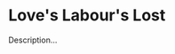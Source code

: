 <!-- ======================================================================
--- Search engine
title:          Love's Labour's Lost
keywords:       love, labour, lost, comedy
description:    Love's Labour's Lost by William Shakespeare.
--- Menu system
order:          50
text:           Love's Labour's Lost
hidden:         false
umbel:          false
--- Page properties
id:             
document:       
layout:         layout-2-left
$-left:         play-list
======================================================================= -->

# Love's Labour's Lost

Description...
